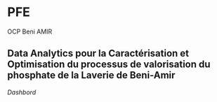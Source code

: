# PFE
OCP Beni AMIR
## Data Analytics pour la Caractérisation et Optimisation du processus de valorisation du phosphate de la Laverie de Beni-Amir


*Dashbord* 



